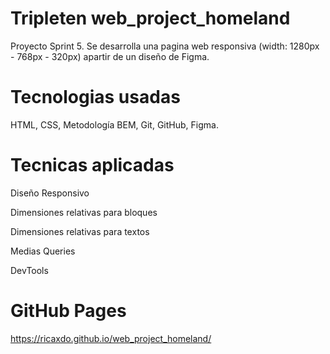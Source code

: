 # Tripleten web_project_homeland

Proyecto Sprint 5. Se desarrolla una pagina web responsiva (width: 1280px - 768px - 320px) apartir de un diseño de Figma.

# Tecnologias usadas

HTML, CSS, Metodología BEM, Git, GitHub, Figma.

# Tecnicas aplicadas

Diseño Responsivo

Dimensiones relativas para bloques

Dimensiones relativas para textos

Medias Queries

DevTools

# GitHub Pages

https://ricaxdo.github.io/web_project_homeland/
